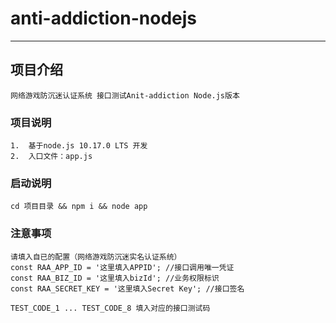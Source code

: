 # anti-addiction-nodejs
---
## 项目介绍
    网络游戏防沉迷认证系统 接口测试Anit-addiction Node.js版本

### 项目说明
    1.  基于node.js 10.17.0 LTS 开发
    2.  入口文件：app.js

### 启动说明
    cd 项目目录 && npm i && node app     

### 注意事项
    请填入自已的配置（网络游戏防沉迷实名认证系统）
    const RAA_APP_ID = '这里填入APPID'; //接口调用唯一凭证
    const RAA_BIZ_ID = '这里填入bizId'; //业务权限标识
    const RAA_SECRET_KEY = '这里填入Secret Key'; //接口签名

    TEST_CODE_1 ... TEST_CODE_8 填入对应的接口测试码

